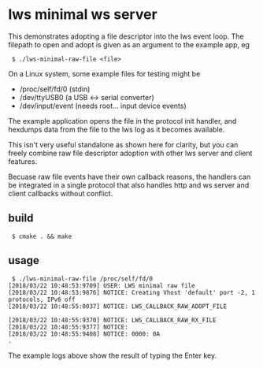 # lws minimal ws server

This demonstrates adopting a file descriptor into the lws event
loop.  The filepath to open and adopt is given as an argument to the example app, eg

```
 $ ./lws-minimal-raw-file <file>
```

On a Linux system, some example files for testing might be

 - /proc/self/fd/0      (stdin)
 - /dev/ttyUSB0         (a USB <-> serial converter)
 - /dev/input/event<n>  (needs root... input device events)

The example application opens the file in the protocol init
handler, and hexdumps data from the file to the lws log
as it becomes available.

This isn't very useful standalone as shown here for clarity, but you can
freely combine raw file descriptor adoption with other lws server
and client features.

Becuase raw file events have their own callback reasons, the handlers can
be integrated in a single protocol that also handles http and ws
server and client callbacks without conflict.

## build

```
 $ cmake . && make
```

## usage

```
 $ ./lws-minimal-raw-file /proc/self/fd/0
[2018/03/22 10:48:53:9709] USER: LWS minimal raw file
[2018/03/22 10:48:53:9876] NOTICE: Creating Vhost 'default' port -2, 1 protocols, IPv6 off
[2018/03/22 10:48:55:0037] NOTICE: LWS_CALLBACK_RAW_ADOPT_FILE

[2018/03/22 10:48:55:9370] NOTICE: LWS_CALLBACK_RAW_RX_FILE
[2018/03/22 10:48:55:9377] NOTICE: 
[2018/03/22 10:48:55:9408] NOTICE: 0000: 0A                                                 .               

```

The example logs above show the result of typing the Enter key.
